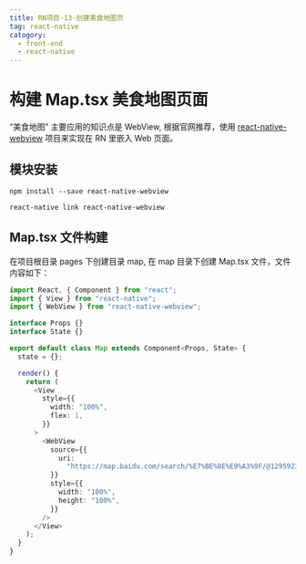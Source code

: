 ```yaml
---
title: RN项目-13-创建美食地图页
tag: react-native
catogory:
  - front-end
  - react-native
---
```


# 构建 Map.tsx 美食地图页面

“美食地图” 主要应用的知识点是 WebView, 根据官网推荐，使用 [react-native-webview](https://github.com/react-native-community/react-native-webview) 项目来实现在 RN 里嵌入 Web 页面。

## 模块安装

```
npm install --save react-native-webview

react-native link react-native-webview
```

## Map.tsx 文件构建

在项目根目录 pages 下创建目录 map, 在 map 目录下创建 Map.tsx 文件，文件内容如下：

```ts
import React, { Component } from "react";
import { View } from "react-native";
import { WebView } from "react-native-webview";

interface Props {}
interface State {}

export default class Map extends Component<Props, State> {
  state = {};

  render() {
    return (
      <View
        style={{
          width: "100%",
          flex: 1,
        }}
      >
        <WebView
          source={{
            uri:
              "https://map.baidu.com/search/%E7%BE%8E%E9%A3%9F/@12959238.56,4825347.47,12z?querytype=s&da_src=shareurl&wd=%E7%BE%8E%E9%A3%9F&c=131&src=0&pn=0&sug=0&l=12&b=(12905478.56,4795011.47;13012998.56,4855683.47)&from=webmap&biz_forward=%7B%22scaler%22:2,%22styles%22:%22pl%22%7D&device_ratio=2",
          }}
          style={{
            width: "100%",
            height: "100%",
          }}
        />
      </View>
    );
  }
}
```
